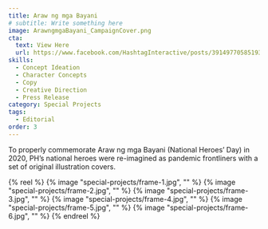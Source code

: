 ```yaml
---
title: Araw ng mga Bayani
# subtitle: Write something here
image: ArawngmgaBayani_CampaignCover.png
cta:
  text: View Here
  url: https://www.facebook.com/HashtagInteractive/posts/3914977058519312
skills:
  - Concept Ideation
  - Character Concepts
  - Copy
  - Creative Direction
  - Press Release
category: Special Projects
tags:
  - Editorial
order: 3
---
```


To properly commemorate Araw ng mga Bayani (National Heroes’ Day) in 2020, PH’s national heroes were re-imagined as pandemic frontliners with a set of original illustration covers.

{% reel %}
  {% image "special-projects/frame-1.jpg", "" %}
  {% image "special-projects/frame-2.jpg", "" %}
  {% image "special-projects/frame-3.jpg", "" %}
  {% image "special-projects/frame-4.jpg", "" %}
  {% image "special-projects/frame-5.jpg", "" %}
  {% image "special-projects/frame-6.jpg", "" %}
{% endreel %}

